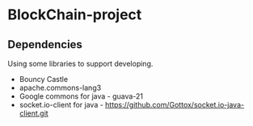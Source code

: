 # BlockChain-project

## Dependencies

Using some libraries to support developing.
* Bouncy Castle
* apache.commons-lang3
* Google commons for java  - guava-21
* socket.io-client for java - https://github.com/Gottox/socket.io-java-client.git
